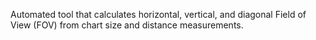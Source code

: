 Automated tool that calculates horizontal, vertical, and diagonal Field of View (FOV) from chart size and distance measurements.
